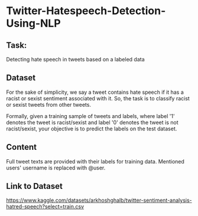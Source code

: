 # Twitter-Hatespeech-Detection-Using-NLP
## Task: 
Detecting hate speech in tweets based on a labeled data
## Dataset

For the sake of simplicity, we say a tweet contains hate speech if it has a racist or sexist sentiment associated with it. So, the task is to classify racist or sexist tweets from other tweets.

Formally, given a training sample of tweets and labels, where label '1' denotes the tweet is racist/sexist and label '0' denotes the tweet is not racist/sexist, your objective is to predict the labels on the test dataset.

## Content
Full tweet texts are provided with their labels for training data.
Mentioned users' username is replaced with @user.

## Link to Dataset
https://www.kaggle.com/datasets/arkhoshghalb/twitter-sentiment-analysis-hatred-speech?select=train.csv
